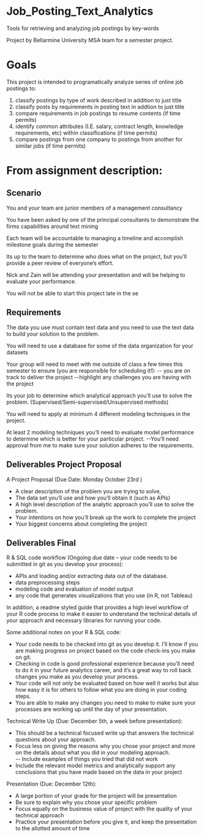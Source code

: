 # Job_Posting_Text_Analytics
Tools for retrieving and analyzing job postings by key-words

Project by Bellarmine University MSA team for a semester project.

# Goals
This project is intended to programatically analyze series of online job postings to:
1) classify postings by type of work described in addition to just title
2) classify posts by requirements in posting text in addtion to just title
3) compare requirements in job postings to resume contents (if time permits)
4) identify common attributes (I.E. salary, contract length, knowledge requirements, etc) within classifications (if time permits)
5) compare postings from one company to postings from another for similar jobs (if time permits)

# From assignment description:

## Scenario
You and your team are junior members of a management consultancy

You have been asked by one of the principal consultants to demonstrate the firms capabilities around text mining

Each team will be accountable to managing a timeline and accomplish milestone goals during the semester

Its up to the team to determine who does what on the project, but you’ll provide a peer review of everyone’s effort.

Nick and Zain will be attending your presentation and will be helping to evaluate your performance.

You will not be able to start this project late in the se

## Requirements

The data you use must contain text data and you need to use the text data to build your solution to the problem.

You will need to use a database for some of the data organization for your datasets

Your group will need to meet with me outside of class a few times this semester to ensure (you are responsible for scheduling it!):
	-- you are on track to deliver the project
	--highlight any challenges you are having with the project

Its your job to determine which analytical approach you’ll use to solve the problem. (Supervised/Semi-supervised/Unsupervised methods)
 	
You will need to apply at minimum 4 different modeling techniques in the project. 

At least 2 modeling techniques you’ll need to evaluate model performance to determine which is better for your particular project.
	--You’ll need approval from me to make sure your solution adheres to the requirements.

## Deliverables Project Proposal
A Project Proposal (Due Date:  Monday October 23rd ) 

* A clear description of the problem you are trying to solve, 
* The data set you’ll use and how you’ll obtain it (such as APIs)
* A high level description of the analytic approach you’ll use to solve the problem. 
* Your intentions on how you’ll break up the work to complete the project
* Your biggest concerns about completing the project

## Deliverables Final
R & SQL code workflow (Ongoing due date – your code needs to be submitted in git as you develop your process):  

* APIs and loading and/or extracting data out of the database. 
* data preprocessing steps 
* modeling code and evaluation of model output
* any code that generates visualizations that you use (in R, not Tableau)

In addition, a readme styled guide that provides a high level workflow of your R code process to make it easier to understand the technical details of your approach and necessary libraries for running your code.

Some additional notes on your R & SQL code:

* Your code needs to be checked into git as you develop it.  I’ll know if you are making progress on project based on the code check-ins you make on git.
* Checking in code is good professional experience because you’ll need to do it in your future analytics career, and it’s a great way to roll back changes you make as you develop your process.
* Your code will not only be evaluated based on how well it works but also how easy it is for others to follow what you are doing in your coding steps.
* You are able to make any changes you need to make to make sure your processes are working up until the day of your presentation.

Technical Write Up (Due: December 5th, a week before presentation):

* This should be a technical focused write up that answers the technical questions about your approach.
* Focus less on giving the reasons why you chose your project and more on the details about what you did in your modeling approach.  
-- Include examples of things you tried that did not work
* Include the relevant model metrics and analytically support any conclusions that you have made based on the data in your project

Presentation (Due: December 12th):

* A large portion of your grade for the project will be presentation
* Be sure to explain why you chose your specific problem
* Focus equally on the business value of project with the quality of your technical approach
* Practice your presentation before you give it, and keep the presentation to the allotted amount of time


